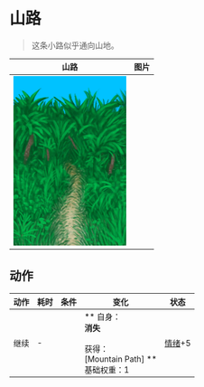 # 山路  
> 这条小路似乎通向山地。  
  
  山路  |   图片   
 ----  |  ----:   
   |  <img decoding="async" src="Sprite/JunglePath.png" href="a.md" style="max-width:300px;max-height:300px;">   
  
## 动作  
动作  |  耗时  |  条件  |  变化  |  状态  
----  |  ----  |  ----  |  ----  |  ----  
继续<br>  |  -  |    |  ** 自身：**<br>消失<br><br>** 获得： **<br>** [Mountain Path] **<br>基础权重：1  |  [情绪](Morale.md)+5  


<script>document.title="山路 - 卡牌生存百科 Card Survival Wiki";</script>
